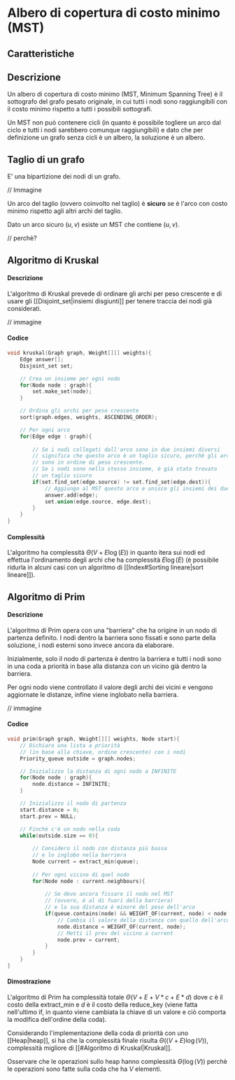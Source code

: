 # Albero di copertura di costo minimo (MST)
## Caratteristiche

## Descrizione
Un albero di copertura di costo minimo (MST, Minimum Spanning Tree) è il sottografo del grafo pesato originale, in cui tutti i nodi sono raggiungibili con il costo minimo rispetto a tutti i possibili sottografi.

Un MST non può contenere cicli (in quanto è possibile togliere un arco dal ciclo e tutti i nodi sarebbero comunque raggiungibili) e dato che per definizione un grafo senza cicli è un albero, la soluzione è un albero.

## Taglio di un grafo
E' una bipartizione dei nodi di un grafo.

// Immagine

Un arco del taglio (ovvero coinvolto nel taglio) è **sicuro** se è l'arco con costo minimo rispetto agli altri archi del taglio.

Dato un arco sicuro $(u,v)$ esiste un MST che contiene $(u,v)$.

// perchè?

## Algoritmo di Kruskal
#### Descrizione
L'algoritmo di Kruskal prevede di ordinare gli archi per peso crescente e di usare gli [[Disjoint_set|insiemi disgiunti]] per tenere traccia dei nodi già considerati.

// immagine

#### Codice
````c
void kruskal(Graph graph, Weight[][] weights){
	Edge answer[];
	Disjoint_set set;

	// Crea un insieme per ogni nodo
	for(Node node : graph){
		set.make_set(node);
	}

	// Ordina gli archi per peso crescente
	sort(graph.edges, weights, ASCENDING_ORDER);

	// Per ogni arco
	for(Edge edge : graph){
	
		// Se i nodi collegati dall'arco sono in due insiemi diversi
		// significa che questo arco è un taglio sicuro, perchè gli archi
		// sono in ordine di peso crescente.
		// Se i nodi sono nello stesso insieme, è già stato trovato
		// un taglio sicuro
		if(set.find_set(edge.source) != set.find_set(edge.dest)){
			// Aggiungo al MST questo arco e unisco gli insiemi dei due nodi
			answer.add(edge);
			set.union(edge.source, edge.dest);
		}
	}
}
````

#### Complessità
L'algoritmo ha complessità $\Theta(V+E\log(E))$ in quanto itera sui nodi ed effettua l'ordinamento degli archi che ha complessità $E\log(E)$ (è possibile ridurla in alcuni casi con un algoritmo di [[Index#Sorting lineare|sort lineare]]).

## Algoritmo di Prim
#### Descrizione
L'algoritmo di Prim opera con una "barriera" che ha origine in un nodo di partenza definito. I nodi dentro la barriera sono fissati e sono parte della soluzione, i nodi esterni sono invece ancora da elaborare.

Inizialmente, solo il nodo di partenza è dentro la barriera e tutti i nodi sono in una coda a priorità in base alla distanza con un vicino già dentro la barriera.

Per ogni nodo viene controllato il valore degli archi dei vicini e vengono aggiornate le distanze, infine viene inglobato nella barriera.

// immagine

#### Codice
````c
void prim(Graph graph, Weight[][] weights, Node start){
	// Dichiaro una lista a priorità 
	// (in base alla chiave, ordine crescente) con i nodi
	Priority_queue outside = graph.nodes;

	// Inizializzo la distanza di ogni nodo a INFINITE
	for(Node node : graph){
		node.distance = INFINITE;
	}

	// Inizializzo il nodo di partenza
	start.distance = 0;
	start.prev = NULL;

	// Finchè c'è un nodo nella coda
	while(outside.size == 0){
	
		// Considero il nodo con distanza più bassa
		// e lo inglobo nella barriera
		Node current = extract_min(queue);
		
		// Per ogni vicino di quel nodo
		for(Node node : current.neighbours){
		
			// Se devo ancora fissare il nodo nel MST 
			// (ovvero, è al di fuori della barriera) 
			// e la sua distanza è minore del peso dell'arco
			if(queue.contains(node) && WEIGHT_OF(current, node) < node.distance){
				// Cambia il valore della distanza con quello dell'arco
				node.distance = WEIGHT_OF(current, node);
				// Metti il prev del vicino a current
				node.prev = current;
			}
		}
	}
}
````

#### Dimostrazione
L'algoritmo di Prim ha complessità totale $\Theta(V+E+V*c+E*d)$ dove $c$ è il costo della extract_min e $d$ è il costo della reduce_key (viene fatta nell'ultimo if, in quanto viene cambiata la chiave di un valore e ciò comporta la modifica dell'ordine della coda).

Considerando l'implementazione della coda di priorità con uno [[Heap|heap]], si ha che la complessità finale risulta $\Theta((V+E)\log(V))$, complessità migliore di [[#Algoritmo di Kruskal|Kruskal]].

Osservare che le operazioni sullo heap hanno complessità $\Theta(\log(V))$ perchè le operazioni sono fatte sulla coda che ha $V$ elementi.



